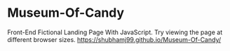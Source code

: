 # Museum-Of-Candy
Front-End Fictional Landing Page With JavaScript.
Try viewing the page at different browser sizes.
https://shubhamj99.github.io/Museum-Of-Candy/
